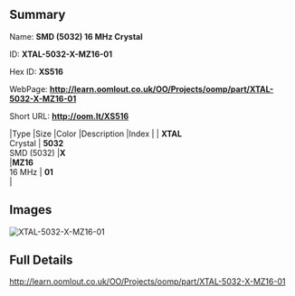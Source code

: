 

## Summary
 
Name: __SMD (5032) 16 MHz Crystal__

ID: __XTAL-5032-X-MZ16-01__

Hex ID: __XS516__

WebPage: __http://learn.oomlout.co.uk/OO/Projects/oomp/part/XTAL-5032-X-MZ16-01__

Short URL: __http://oom.lt/XS516__


|Type   |Size   |Color   |Description   |Index   |
| __XTAL__ <br>Crystal  | __5032__<br>SMD (5032)   |__X__<br>    |__MZ16__<br>16 MHz    | __01__<br>  |


## Images
![XTAL-5032-X-MZ16-01](http://oomlout.com/oomp-gen/parts/XTAL-5032-X-MZ16-01/XTAL-5032-X-MZ16-01_420.jpg)

## Full Details

 http://learn.oomlout.co.uk/OO/Projects/oomp/part/XTAL-5032-X-MZ16-01

